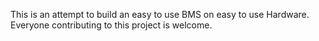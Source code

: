This is an attempt to build an easy to use BMS on easy to use Hardware. Everyone contributing to this project is welcome.


